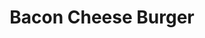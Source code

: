 ---
title: "Bacon Cheese Burger"
price: "$13.00"
category: "Burgers"
img: "src/images/menu/Bacon-Cheese-Burger.jpg"
desc: "A classic american burger"
---
